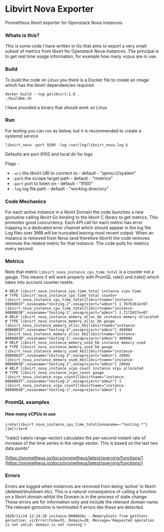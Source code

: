 # Libvirt Nova Exporter
Prometheus libvirt exporter for Openstack Nova instances


### Whats is this?

This is some code I have written in Go that aims to export a very small subset of metrics from libvirt for Openstack Nova instances.
The principal is to get real time usage information, for example how many vcpus are in use.


### Build

To build the code on Linux you there is a Docker file to create an image which has the libvirt dependencies required.

```
docker build --tag golibvirt:1.0 .
./buildme.sh 
```
 I have provided a binary that should work on Linux

### Run

For testing you can run as below, but it is recommended to create a systemd service

```libvirt_nova -port 9200 -log /var/log/libvirt_nova.log &```

Defaults are port 9100 and local dir for logs

Flags - 

 * ```-uri``` the libvirt URI to connect to -  default - "qemu:///system"
 * ```-path``` the scrape target path  - default - "/metrics"
 * ```-port``` port to listen on  - default - "9100"
 * ```-log``` log file path  - default - "working directory"

### Code Mechanics

For each active instance in a libvirt Domain the code launches a new goroutine calling libvirt Go binding to the libvirt C library
to get metrics. This promotes good concurrency. Each API call for each metric has error trapping in a dedicated error channel which should appear in the log file.
Log files over 3MB will be truncated leaving most recent output.
When an instance is removed from Nova (and therefore libvirt) the code removes removes the related metric for that instance.
The code polls for metrics every second.

### Metrics

Note that metric ```libvirt_nova_instance_cpu_time_total``` is a counter not a gauge. This means it will work properly with PromQL rate() and irate() 
which takes into account counter resets.

```
# HELP libvirt_nova_instance_cpu_time_total instance vcpu time
# TYPE libvirt_nova_instance_cpu_time_total counter
libvirt_nova_instance_cpu_time_total{libvirtname="instance-00000037",novaname="testing-2",novaproject="admin"} 1.7676361e+07
libvirt_nova_instance_cpu_time_total{libvirtname="instance-00000038",novaname="testing-1",novaproject="admin"} 2.7172637e+07
# HELP libvirt_nova_instance_memory_alloc_kb instance memory allocated
# TYPE libvirt_nova_instance_memory_alloc_kb gauge
libvirt_nova_instance_memory_alloc_kb{libvirtname="instance-00000037",novaname="testing-2",novaproject="admin"} 489084
libvirt_nova_instance_memory_alloc_kb{libvirtname="instance-00000038",novaname="testing-1",novaproject="admin"} 489084
# HELP libvirt_nova_instance_memory_used_kb instance memory used
# TYPE libvirt_nova_instance_memory_used_kb gauge
libvirt_nova_instance_memory_used_kb{libvirtname="instance-00000037",novaname="testing-2",novaproject="admin"} 29492
libvirt_nova_instance_memory_used_kb{libvirtname="instance-00000038",novaname="testing-1",novaproject="admin"} 29444
# HELP libvirt_nova_instance_vcpu_count instance vcpu allocated
# TYPE libvirt_nova_instance_vcpu_count gauge
libvirt_nova_instance_vcpu_count{libvirtname="instance-00000037",novaname="testing-2",novaproject="admin"} 1
libvirt_nova_instance_vcpu_count{libvirtname="instance-00000038",novaname="testing-1",novaproject="admin"} 1
```

### PromQL examples
#### How many vCPUs in use

```irate(libvirt_nova_instance_cpu_time_total{novaname=~"testing.*"}[1m])/1e+9```

"irate()
irate(v range-vector) calculates the per-second instant rate of increase of the time series in the range vector. This is based on the last two data points"

[https://prometheus.io/docs/prometheus/latest/querying/functions/](https://prometheus.io/docs/prometheus/latest/querying/functions/)

### Errors

Errors are logged when instances are removed from being 'active' in libvirt (deleted/shutdown etc). This is a natural consequence of calling a function on a libvirt domain
whilst the Domain is in the process of state change. These errors are for information only and include the relevant domain name. The relevant goroutine is terminated if errors like these are detected.

```
2020/11/24 12:24:20 instance-000002bc : MemoryStats from getStats goroutine: virError(Code=55, Domain=20, Message='Requested operation is not valid: domain is not running')
``` 
